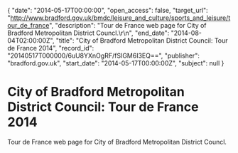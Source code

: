 {
  "date": "2014-05-17T00:00:00", 
  "open_access": false, 
  "target_url": "http://www.bradford.gov.uk/bmdc/leisure_and_culture/sports_and_leisure/tour_de_france", 
  "description": "Tour de France web page for City of Bradford Metropolitan District Councl.\r\n", 
  "end_date": "2014-08-04T02:00:00Z", 
  "title": "City of Bradford Metropolitan District Council: Tour de France 2014", 
  "record_id": "20140517T000000/6uU8YXnOgRF/fSIGM6I3EQ==", 
  "publisher": "bradford.gov.uk", 
  "start_date": "2014-05-17T00:00:00Z", 
  "subject": null
}

# City of Bradford Metropolitan District Council: Tour de France 2014

Tour de France web page for City of Bradford Metropolitan District Councl.
